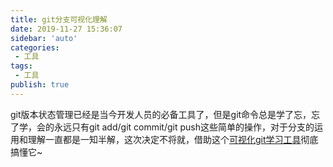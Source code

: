```yaml
--- 
title: git分支可视化理解
date: 2019-11-27 15:36:07
sidebar: 'auto'
categories: 
 - 工具
tags: 
 - 工具
publish: true
---
```


git版本状态管理已经是当今开发人员的必备工具了，但是git命令总是学了忘，忘了学，会的永远只有git add/git commit/git push这些简单的操作，对于分支的运用和理解一直都是一知半解，这次决定不将就，借助这个[可视化git学习工具](https://learngitbranching.js.org/)彻底搞懂它~

## 
